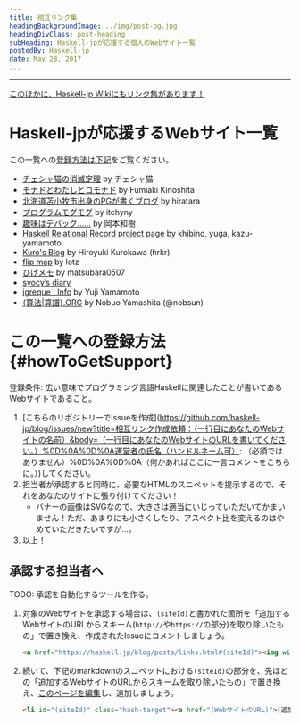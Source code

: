 ```yaml
---
title: 相互リンク集
headingBackgroundImage: ../img/post-bg.jpg
headingDivClass: post-heading
subHeading: Haskell-jpが応援する個人のWebサイト一覧
postedBy: Haskell-jp
date: May 28, 2017
...
```

---

[このほかに、Haskell-jp Wikiにもリンク集があります！](https://wiki.haskell.jp/Links)

# Haskell-jpが応援するWebサイト一覧

この一覧への[登録方法は下記](#howToGetSupport)をご覧ください。

<ul>
<li id="ccvanishing.hateblo.jp" class="hash-target"><a href="http://ccvanishing.hateblo.jp/">チェシャ猫の消滅定理</a> by チェシャ猫</li>
<li id="fumieval.hatenablog.com" class="hash-target"><a href="http://fumieval.hatenablog.com">モナドとわたしとコモナド</a> by Fumiaki Kinoshita</li>
<li id="hiratara.hatenadiary.jp" class="hash-target"><a href="http://hiratara.hatenadiary.jp/">北海道苫小牧市出身のPGが書くブログ</a> by hiratara</li>
<li id="itchyny.hatenablog.com" class="hash-target"><a href="http://itchyny.hatenablog.com/">プログラムモグモグ</a> by itchyny</li>
<li id="kakkun61.hatenablog.com/archive/category/Haskell" class="hash-target"><a href="http://kakkun61.hatenablog.com/archive/category/Haskell">趣味はデバッグ……</a> by 岡本和樹</li>
<li id="khibino.github.io/haskell-relational-record" class="hash-target"><a href="http://khibino.github.io/haskell-relational-record/">Haskell Relational Record project page</a> by khibino, yuga, kazu-yamamoto</li>
<li id="kurokawh.blogspot.jp" class="hash-target"><a href="http://kurokawh.blogspot.jp/">Kuro's Blog</a> by Hiroyuki Kurokawa (hrkr)</li>
<li id="lotz84.github.io" class="hash-target"><a href="https://lotz84.github.io">flip map</a> by lotz</li>
<li id="matsubara0507.github.io" class="hash-target"><a href="https://matsubara0507.github.io/">ひげメモ</a> by matsubara0507</li>
<li id="syocy.hatenablog.com" class="hash-target"><a href="http://syocy.hatenablog.com/">syocy’s diary</a></li>
<li id="the.igreque.info" class="hash-target"><a href="http://the.igreque.info">igreque : Info</a> by Yuji Yamamoto</li>
<li id="www.sampou.org" class="hash-target"><a href="http:/www.sampou.org">{算法|算譜}.ORG</a> by Nobuo Yamashita (@nobsun)</li>
</ul>

# この一覧への登録方法 {#howToGetSupport}

登録条件: 広い意味でプログラミング言語Haskellに関連したことが書いてあるWebサイトであること。

1. [こちらのリポジトリーでIssueを作成](https://github.com/haskell-jp/blog/issues/new?title=相互リンク作成依頼：（一行目にあなたのWebサイトの名前）&body=（一行目にあなたのWebサイトのURLを書いてください。）%0D%0A%0D%0A運営者の氏名（ハンドルネーム可）: （必須ではありません）%0D%0A%0D%0A（何かあればここに一言コメントをこちらに。）)してください。
1. 担当者が承認すると同時に、必要なHTMLのスニペットを提示するので、それをあなたのサイトに張り付けてください！
    - バナーの画像はSVGなので、大きさは適当にいじっていただいてかまいません！ただ、あまりにも小さくしたり、アスペクト比を変えるのはやめていただきたいですが...。
1. 以上！

## 承認する担当者へ

TODO: 承認を自動化するツールを作る。

1. 対象のWebサイトを承認する場合は、`(siteId)`と書かれた箇所を「追加するWebサイトのURLからスキーム(`http://`や`https://`の部分)を取り除いたもの」で置き換え、作成されたIssueにコメントしましょう。
    ```html
    <a href="https://haskell.jp/blog/posts/links.html#(siteId)"><img width="234" src="https://haskell.jp/img/supported-by-haskell-jp.svg" alt="Supported By Haskell-jp."></a>
    ```
1. 続いて、下記のmarkdownのスニペットにおける`(siteId)`の部分を、先ほどの「追加するWebサイトのURLからスキームを取り除いたもの」で置き換え、[このページを編集](https://github.com/haskell-jp/blog/edit/master/preprocessed-site/posts/links.md)し、追加しましょう。

    ```html
    <li id="(siteId)" class="hash-target"><a href="(WebサイトのURL)">(追加するWebサイトの名前)</a>( by 運営者の氏名があれば)</li>
    ```
